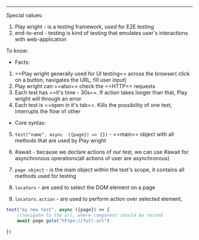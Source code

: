 ***
Special values:
1. Play wright - is a testing framework, used for E2E testing 
2. end-to-end - testing is kind of testing that emulates user's interactions with web-application  

To know:

- Facts:
1. ==Play wright generally used for UI testing== across the browser( click on a button, navigates the URL, fill user input)
2. Play wright can ==also== check the ==HTTP==  requests 
3. Each test has ==it's time - 30s==. If action takes longer than that, Play wright will through an error 
4. Each test is ==open in it's tab==. Kills the possibility of one test, interrupts the flow of other  

- Core syntax:
5. `test("name", async  ({page}) => {})` - ==main== object with all methods that are used by Play wright
6. #await - because we declare actions of our test, we can use #await for asynchronous operations(all actions of user are asynchronous) 

7. `page object` - is the main object within the test's scope, it contains all methods used for testing 
8. `locators`  - are used to select the DOM element on a page 
9. `locators.action` - are used to perform action over selected element, 
```ts
test("my new test", async ({page}) => {
	//navigate to the url, where component should be tested  
	await page.goto("https://full-url")
	
})
```